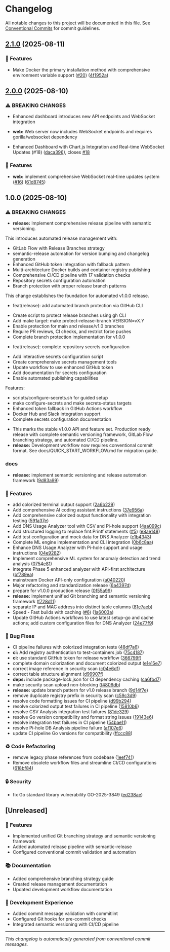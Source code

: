 # Changelog

All notable changes to this project will be documented in this file. See [Conventional Commits](https://conventionalcommits.org) for commit guidelines.

## [2.1.0](https://github.com/GrammaTonic/pihole-network-analyzer/compare/v2.0.0...v2.1.0) (2025-08-11)


### 🚀 Features

* Make Docker the primary installation method with comprehensive environment variable support ([#20](https://github.com/GrammaTonic/pihole-network-analyzer/issues/20)) ([4f1952a](https://github.com/GrammaTonic/pihole-network-analyzer/commit/4f1952a74709162ab8d7e2315c4d22c41ccb5f9a))

## [2.0.0](https://github.com/GrammaTonic/pihole-network-analyzer/compare/v1.0.0...v2.0.0) (2025-08-10)


### ⚠ BREAKING CHANGES

* Enhanced dashboard introduces new API endpoints and WebSocket integration
* **web:** Web server now includes WebSocket endpoints and requires
gorilla/websocket dependency

* Enhanced Dashboard with Chart.js Integration and Real-time WebSocket Updates (#18) ([daca396](https://github.com/GrammaTonic/pihole-network-analyzer/commit/daca396eb232de8de1d39212408bb3a60f363c51)), closes [#18](https://github.com/GrammaTonic/pihole-network-analyzer/issues/18)


### 🚀 Features

* **web:** implement comprehensive WebSocket real-time updates system ([#16](https://github.com/GrammaTonic/pihole-network-analyzer/issues/16)) ([61d8745](https://github.com/GrammaTonic/pihole-network-analyzer/commit/61d8745bbfd4a2a2825a8b6132249d0e3bf60980))

## 1.0.0 (2025-08-10)


### ⚠ BREAKING CHANGES

* **release:** Implement comprehensive release pipeline with semantic versioning.

This introduces automated release management with:
- GitLab Flow with Release Branches strategy
- semantic-release automation for version bumping and changelog generation  
- Enhanced GitHub token integration with fallback pattern
- Multi-architecture Docker builds and container registry publishing
- Comprehensive CI/CD pipeline with 17 validation checks
- Repository secrets configuration automation
- Branch protection with proper release branch patterns

This change establishes the foundation for automated v1.0.0 release.

* feat(release): add automated branch protection via GitHub CLI

- Create script to protect release branches using gh CLI
- Add make target: make protect-release-branch VERSION=vX.Y
- Enable protection for main and release/v1.0 branches
- Require PR reviews, CI checks, and restrict force pushes
- Complete branch protection implementation for v1.0.0

* feat(release): complete repository secrets configuration

- Add interactive secrets configuration script
- Create comprehensive secrets management tools
- Update workflow to use enhanced GitHub token
- Add documentation for secrets configuration
- Enable automated publishing capabilities

Features:
- scripts/configure-secrets.sh for guided setup
- make configure-secrets and make secrets-status targets
- Enhanced token fallback in GitHub Actions workflow
- Docker Hub and Slack integration support
- Complete secrets configuration documentation
* This marks the stable v1.0.0 API and feature set. Production ready
release with complete semantic versioning framework, GitLab Flow branching strategy,
and automated CI/CD pipeline.
* **release:** Development workflow now requires conventional commit format.
See docs/QUICK_START_WORKFLOW.md for migration guide.

### docs

* **release:** implement semantic versioning and release automation framework ([9d83a99](https://github.com/GrammaTonic/pihole-network-analyzer/commit/9d83a998653c1ed90d39991dd312eb57b0ac3cb1))


### 🚀 Features

* add colorized terminal output support ([2a6b229](https://github.com/GrammaTonic/pihole-network-analyzer/commit/2a6b229dca2647eeb7a19e3c6e7e5c66a3aed260))
* Add comprehensive AI coding assistant instructions ([37e956a](https://github.com/GrammaTonic/pihole-network-analyzer/commit/37e956a3180f7d491b41b73aa21978609539231d))
* Add comprehensive colorized output functionality with integration testing ([591a37e](https://github.com/GrammaTonic/pihole-network-analyzer/commit/591a37e3c9f4773dd8278ba2dba8b5696fc094bb))
* Add DNS Usage Analyzer tool with CSV and Pi-hole support ([4aa099c](https://github.com/GrammaTonic/pihole-network-analyzer/commit/4aa099ca49276f51b57818057101692b588c9d62))
* Add structured logging to replace fmt.Printf statements ([#5](https://github.com/GrammaTonic/pihole-network-analyzer/issues/5)) ([e8ae148](https://github.com/GrammaTonic/pihole-network-analyzer/commit/e8ae1481241b9db558878a68fc276472bd55e497))
* Add test configuration and mock data for DNS Analyzer ([c1b4343](https://github.com/GrammaTonic/pihole-network-analyzer/commit/c1b4343570775781ce1b833e6f916e84f528e2fe))
* Complete ML engine implementation and CLI integration ([0b6c8aa](https://github.com/GrammaTonic/pihole-network-analyzer/commit/0b6c8aa4c72ea02501d7e1626e284158938aaa2c))
* Enhance DNS Usage Analyzer with Pi-hole support and usage instructions ([04e9282](https://github.com/GrammaTonic/pihole-network-analyzer/commit/04e928282853fc56682b49506339510eb30d83db))
* Implement comprehensive ML system for anomaly detection and trend analysis ([0754e81](https://github.com/GrammaTonic/pihole-network-analyzer/commit/0754e8132df3683fd8d6b8248dbe4ece7b215996))
* integrate Phase 5 enhanced analyzer with API-first architecture ([bf789ea](https://github.com/GrammaTonic/pihole-network-analyzer/commit/bf789ea94cbf70b0b453fdc74044f8943b39b620))
* mainstream Docker API-only configuration ([a040220](https://github.com/GrammaTonic/pihole-network-analyzer/commit/a040220d718222f5bae52a024b0e2ec957e84114))
* Major refactoring and standardization release ([6a4397d](https://github.com/GrammaTonic/pihole-network-analyzer/commit/6a4397decb86d06d0b67b1aef4c0df7a06671974))
* prepare for v1.0.0 production release ([0f55a99](https://github.com/GrammaTonic/pihole-network-analyzer/commit/0f55a99f701b8644c98830bb076b0886d1fad04c))
* **release:** implement unified Git branching and semantic versioning framework ([f728d11](https://github.com/GrammaTonic/pihole-network-analyzer/commit/f728d11f3898b6870a9a2421d97dba078c974ce7))
* separate IP and MAC address into distinct table columns ([81e7aeb](https://github.com/GrammaTonic/pihole-network-analyzer/commit/81e7aeb5a3e5f844d86a63635e427c64bc280652))
* Speed - Fast builds with caching ([#6](https://github.com/GrammaTonic/pihole-network-analyzer/issues/6)) ([1a6003a](https://github.com/GrammaTonic/pihole-network-analyzer/commit/1a6003a8476dc05cd209d6fa2053e75514dc7edd))
* Update GitHub Actions workflows to use latest setup-go and cache actions; add custom configuration files for DNS Analyzer ([24e77f9](https://github.com/GrammaTonic/pihole-network-analyzer/commit/24e77f90b24c0e9a8ced607bd867c335ab4d39e8))


### 🐛 Bug Fixes

* CI pipeline failures with colorized integration tests ([48df7a6](https://github.com/GrammaTonic/pihole-network-analyzer/commit/48df7a6c53b03cf98cd5f7a77c762fc9160c37ed))
* **ci:** Add registry authentication to test-containers job ([75c4187](https://github.com/GrammaTonic/pihole-network-analyzer/commit/75c418791805c01b21624e9091fdf21ad054d0a8))
* **ci:** use standard GitHub token for release workflow ([366799f](https://github.com/GrammaTonic/pihole-network-analyzer/commit/366799f336fa9bff6017620d140c99b1e0da60a8))
* complete domain colorization and document colorized output ([e1e15e7](https://github.com/GrammaTonic/pihole-network-analyzer/commit/e1e15e7d5aabad80976ce200787fe9889cefd48c))
* correct image reference in security scan ([c04e6d1](https://github.com/GrammaTonic/pihole-network-analyzer/commit/c04e6d12f9ac4647fd22577f71099d0a43ad84b1))
* correct table structure alignment ([d99907f](https://github.com/GrammaTonic/pihole-network-analyzer/commit/d99907f62eba7cab7d92dfddc4a233d636057199))
* **deps:** include package-lock.json for CI dependency caching ([ca6fbd7](https://github.com/GrammaTonic/pihole-network-analyzer/commit/ca6fbd7eb3389eefd093348d066709c8577a626a))
* make security scan upload non-blocking ([f4806db](https://github.com/GrammaTonic/pihole-network-analyzer/commit/f4806db650a9dca9c405b1caacc1809935987043))
* **release:** update branch pattern for v1.0 release branch ([9d14f7e](https://github.com/GrammaTonic/pihole-network-analyzer/commit/9d14f7e10a86abc37a748ccfb5a6e95f40927e43))
* remove duplicate registry prefix in security scan ([c59c3d9](https://github.com/GrammaTonic/pihole-network-analyzer/commit/c59c3d958aa5ddf86d961e535a08d693236cb39b))
* resolve code formatting issues for CI pipeline ([d99b294](https://github.com/GrammaTonic/pihole-network-analyzer/commit/d99b2948339ad77b64146bde82a4b5329acf13fa))
* resolve colorized output test failures in CI pipeline ([15810b6](https://github.com/GrammaTonic/pihole-network-analyzer/commit/15810b6ca7b04c4ca396d40e47c21f8d1a6820ef))
* resolve CSV Analysis integration test failures ([81de329](https://github.com/GrammaTonic/pihole-network-analyzer/commit/81de329b69bd04a57bf44f16c1af595a37bcdf65))
* resolve Go version compatibility and format string issues ([19143e6](https://github.com/GrammaTonic/pihole-network-analyzer/commit/19143e6449abc3bf548de9bf04315edc62788811))
* resolve integration test failures in CI pipeline ([54bae11](https://github.com/GrammaTonic/pihole-network-analyzer/commit/54bae110e48d8d9a8020861d62e8facf4e0507a0))
* resolve Pi-hole DB Analysis pipeline failure ([af107e6](https://github.com/GrammaTonic/pihole-network-analyzer/commit/af107e67ba6b5bfceb8aabc1c0745ac5514cbb48))
* update CI pipeline Go versions for compatibility ([ffccc88](https://github.com/GrammaTonic/pihole-network-analyzer/commit/ffccc88099662a4ba78bf1438c3d312e237aeddb))


### ♻️ Code Refactoring

* remove legacy phase references from codebase ([1eef741](https://github.com/GrammaTonic/pihole-network-analyzer/commit/1eef74113f234b121dc1b2dee1d7c3fadc5f3c89))
* Remove obsolete workflow files and streamline CI/CD configurations ([618bf84](https://github.com/GrammaTonic/pihole-network-analyzer/commit/618bf84db605781d9af1d2c931539f7c41a99605))


### 🔒 Security

* fix Go standard library vulnerability GO-2025-3849 ([ed238ae](https://github.com/GrammaTonic/pihole-network-analyzer/commit/ed238ae91ef07912de5371958293c17938a831a4))

## [Unreleased]

### 🚀 Features
- Implemented unified Git branching strategy and semantic versioning framework
- Added automated release pipeline with semantic-release
- Configured conventional commit validation and automation

### 📚 Documentation
- Added comprehensive branching strategy guide
- Created release management documentation
- Updated development workflow documentation

### 🔧 Development Experience
- Added commit message validation with commitlint
- Configured Git hooks for pre-commit checks
- Integrated semantic versioning with CI/CD pipeline

---

*This changelog is automatically generated from conventional commit messages.*
